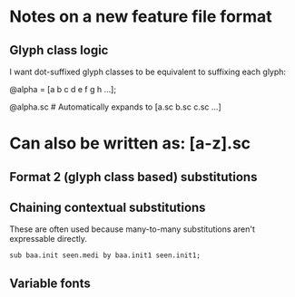 # Notes on a new feature file format

## Glyph class logic

I want dot-suffixed glyph classes to be equivalent to suffixing each glyph:

  @alpha = [a b c d e f g h ...];

  @alpha.sc # Automatically expands to [a.sc b.sc c.sc ...]
  # Can also be written as: [a-z].sc

## Format 2 (glyph class based) substitutions

## Chaining contextual substitutions

These are often used because many-to-many substitutions aren't expressable
directly.

    sub baa.init seen.medi by baa.init1 seen.init1;

## Variable fonts